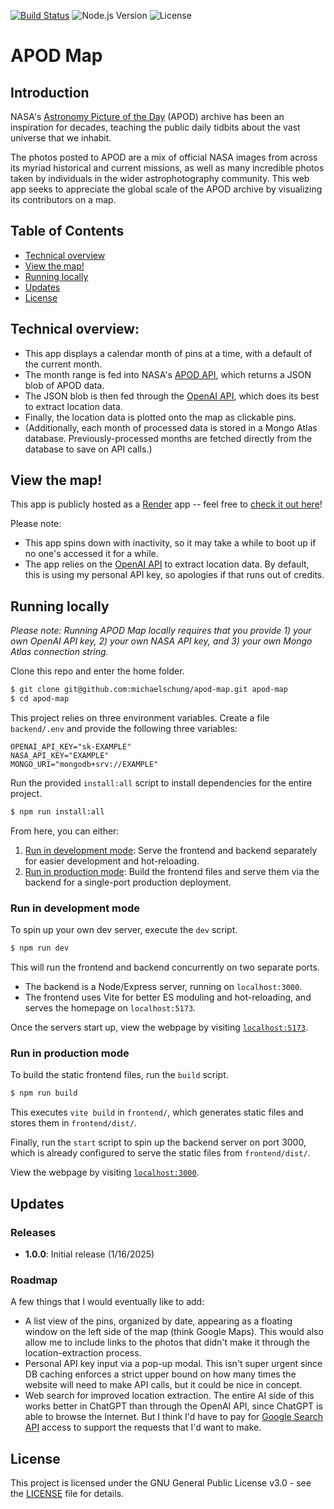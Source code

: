 [![Build Status](https://github.com/michaelschung/apod-map/actions/workflows/ci.yml/badge.svg)](https://github.com/michaelschung/apod-map/actions/workflows/ci.yml) ![Node.js Version](https://img.shields.io/badge/Node.js-%3E%3D23.3.0-brightgreen) ![License](https://img.shields.io/badge/license-GPL%20v3-blue)

# APOD Map

## Introduction

NASA's [Astronomy Picture of the Day](https://apod.nasa.gov/apod/astropix.html) (APOD) archive has been an inspiration for decades, teaching the public daily tidbits about the vast universe that we inhabit.

The photos posted to APOD are a mix of official NASA images from across its myriad historical and current missions, as well as many incredible photos taken by individuals in the wider astrophotography community. This web app seeks to appreciate the global scale of the APOD archive by visualizing its contributors on a map.

## Table of Contents

- [Technical overview](#technical-overview)
- [View the map!](#view-the-map)
- [Running locally](#running-locally)
- [Updates](#updates)
- [License](#license)

## Technical overview:

- This app displays a calendar month of pins at a time, with a default of the current month.
- The month range is fed into NASA's [APOD API](https://api.nasa.gov/), which returns a JSON blob of APOD data.
- The JSON blob is then fed through the [OpenAI API](https://platform.openai.com/docs/overview), which does its best to extract location data.
- Finally, the location data is plotted onto the map as clickable pins.
- (Additionally, each month of processed data is stored in a Mongo Atlas database. Previously-processed months are fetched directly from the database to save on API calls.)

## View the map!

This app is publicly hosted as a [Render](https://render.com/) app -- feel free to [check it out here](https://apod-map.onrender.com/)!

Please note:
- This app spins down with inactivity, so it may take a while to boot up if no one's accessed it for a while.
- The app relies on the [OpenAI API](https://platform.openai.com/docs/overview) to extract location data. By default, this is using my personal API key, so apologies if that runs out of credits.

## Running locally

*Please note: Running APOD Map locally requires that you provide 1) your own OpenAI API key, 2) your own NASA API key, and 3) your own Mongo Atlas connection string.*

Clone this repo and enter the home folder.

```bash
$ git clone git@github.com:michaelschung/apod-map.git apod-map
$ cd apod-map
```

This project relies on three environment variables. Create a file `backend/.env` and provide the following three variables:

```dotenv
OPENAI_API_KEY="sk-EXAMPLE"
NASA_API_KEY="EXAMPLE"
MONGO_URI="mongodb+srv://EXAMPLE"
```

Run the provided `install:all` script to install dependencies for the entire project.

```bash
$ npm run install:all
```

From here, you can either:
1. [Run in development mode](#run-in-development-mode): Serve the frontend and backend separately for easier development and hot-reloading.
2. [Run in production mode](#run-in-production-mode): Build the frontend files and serve them via the backend for a single-port production deployment.

### Run in development mode

To spin up your own dev server, execute the `dev` script.

```bash
$ npm run dev
```

This will run the frontend and backend concurrently on two separate ports.
- The backend is a Node/Express server, running on `localhost:3000`.
- The frontend uses Vite for better ES moduling and hot-reloading, and serves the homepage on `localhost:5173`.

Once the servers start up, view the webpage by visiting [`localhost:5173`](http://localhost:5173/).

### Run in production mode

To build the static frontend files, run the `build` script.

```bash
$ npm run build
```

This executes `vite build` in `frontend/`, which generates static files and stores them in `frontend/dist/`.

Finally, run the `start` script to spin up the backend server on port 3000, which is already configured to serve the static files from `frontend/dist/`.

View the webpage by visiting [`localhost:3000`](http://localhost:3000/).

## Updates

### Releases

- **1.0.0**: Initial release (1/16/2025)

### Roadmap

A few things that I would eventually like to add:
- A list view of the pins, organized by date, appearing as a floating window on the left side of the map (think Google Maps). This would also allow me to include links to the photos that didn't make it through the location-extraction process.
- Personal API key input via a pop-up modal. This isn't super urgent since DB caching enforces a strict upper bound on how many times the website will need to make API calls, but it could be nice in concept.
- Web search for improved location extraction. The entire AI side of this works better in ChatGPT than through the OpenAI API, since ChatGPT is able to browse the Internet. But I think I'd have to pay for [Google Search API](https://developers.google.com/custom-search/v1/overview) access to support the requests that I'd want to make.

## License

This project is licensed under the GNU General Public License v3.0 - see the [LICENSE](https://github.com/michaelschung/apod-map/blob/main/LICENSE) file for details.